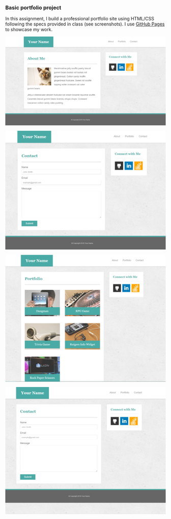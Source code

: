 ### Basic portfolio project

In this assignment, I build a professional portfolio site using HTML/CSS following the specs provided in class (see screenshots). I use [GitHub Pages](https://aliciawyse.github.io/my_basic_portfolio/) to showcase my work. 

   ![Portfolio About](assets/images/Portfolio_About.png)

   ![Portfolio Contact](assets/images/Portfolio_Contact.png)

   ![Portfolio Gallery](assets/images/Portfolio_Gallery.png)

   ![No sticky footer](assets/images/bonus_nosticky.jpg)